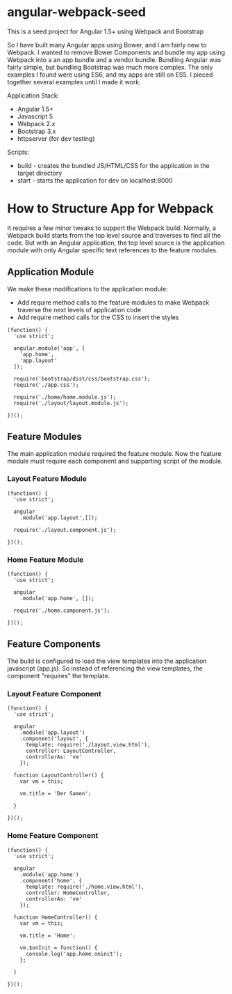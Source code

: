 # angular-webpack-seed
This is a seed project for Angular 1.5+ using Webpack and Bootstrap

So I have built many Angular apps using Bower, and I am fairly new to Webpack. I wanted to remove Bower Components and bundle my app using Webpack into a an app bundle and a vendor bundle. Bundling Angular was fairly simple, but bundling Bootstrap was much more complex. The only examples I found were using ES6, and my apps are still on ES5. I pieced together several examples until I made it work.

Application Stack:

* Angular 1.5+
* Javascript 5
* Webpack 2.x
* Bootstrap 3.x
* httpserver (for dev testing)

Scripts:

* build - creates the bundled JS/HTML/CSS for the application in the target directory
* start - starts the application for dev on localhost:8000

# How to Structure App for Webpack

It requires a few minor tweaks to support the Webpack build. Normally, a Webpack build 
starts from the top level source and traverses to find all the code. But with
an Angular application, the top level source is the application module with only Angular
specific text references to the feature modules. 

## Application Module

We make these modifications to the application module:

* Add require method calls to the feature modules to make Webpack traverse the next levels
of application code
* Add require method calls for the CSS to insert the styles

```
(function() {
  'use strict';

  angular.module('app', [
    'app.home',
    'app.layout'
  ]);

  require('bootstrap/dist/css/bootstrap.css');
  require('./app.css');

  require('./home/home.module.js');
  require('./layout/layout.module.js');

})();
```
## Feature Modules

The main application module required the feature module. Now the feature module must require
each component and supporting script of the module.

### Layout Feature Module

```
(function() {
  'use strict';

  angular
    .module('app.layout',[]);

  require('./layout.component.js');

})();
```

### Home Feature Module

```
(function() {
  'use strict';

  angular
    .module('app.home', []);

  require('./home.component.js');

})();
```

## Feature Components

The build is configured to load the view templates into the application javascript (app.js).
So instead of referencing the view templates, the component "requires" the template.

### Layout Feature Component

```
(function() {
  'use strict';

  angular
    .module('app.layout')
    .component('layout', {
      template: require('./layout.view.html'),
      controller: LayoutController,
      controllerAs: 'vm'
    });

  function LayoutController() {
    var vm = this;

    vm.title = 'Der Samen';

  }

})();
```

### Home Feature Component

```
(function() {
  'use strict';

  angular
    .module('app.home')
    .component('home', {
      template: require('./home.view.html'),
      controller: HomeController,
      controllerAs: 'vm'
    });

  function HomeController() {
    var vm = this;

    vm.title = 'Home';

    vm.$onInit = function() {
      console.log('app.home.oninit');
    };

  }

})();
```
